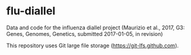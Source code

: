 flu-diallel
===========

Data and code for the influenza diallel project (Maurizio et al., 2017, G3: Genes, Genomes, Genetics, submitted 2017-01-05, in revision)

This repository uses Git large file storage (https://git-lfs.github.com).
